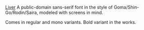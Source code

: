 [Liver](img/liver.svg)
A public-domain sans-serif font in the style of Goma/Shin-Go/Rodin/Saira, modeled with screens in mind.

Comes in regular and mono variants. Bold variant in the works.
